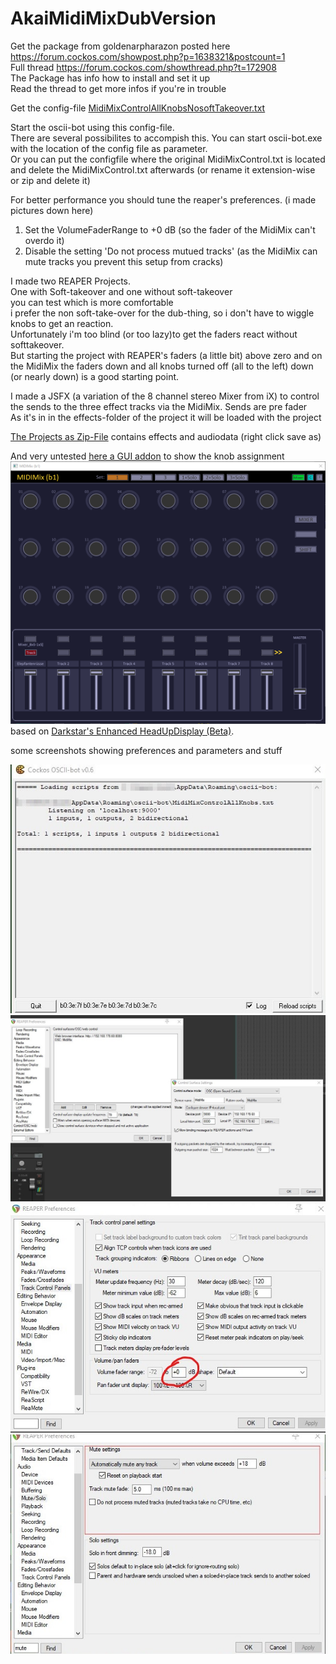# AkaiMidiMixDubVersion

Get the package from goldenarpharazon posted here <https://forum.cockos.com/showpost.php?p=1638321&postcount=1>  
Full thread <https://forum.cockos.com/showthread.php?t=172908>  
The Package has info how to install and set it up  
Read the thread to get more infos if you're in trouble  

Get the config-file [MidiMixControlAllKnobsNosoftTakeover.txt](MidiMixControlAllKnobsNosoftTakeover.txt)

Start the oscii-bot using this config-file.  
There are several possibilites to accompish this.
You can start oscii-bot.exe with the location of the config file as parameter.  
Or you can put the configfile where the original MidiMixControl.txt is located and delete the MidiMixControl.txt afterwards (or rename it extension-wise or zip and delete it)  

For better performance you should tune the reaper's preferences. (i made pictures down here)  
1. Set the VolumeFaderRange to +0 dB  (so the fader of the MidiMix can't overdo it) 
2. Disable the setting 'Do not process mutued tracks' (as the MidiMix can mute tracks you prevent this setup from cracks)  

I made two REAPER Projects.  
One with Soft-takeover and one without soft-takeover  
you can test which is more comfortable  
i prefer the non soft-take-over for the dub-thing, so i don't have to wiggle knobs to get an reaction.  
Unfortunately i'm too blind (or too lazy)to get the faders react without softtakeover.  
But starting the project with REAPER's faders (a little bit) above zero and on the MidiMix the faders down and all knobs turned off (all to the left) down (or nearly down) is a good starting point.  

I made a JSFX (a variation of the 8 channel stereo Mixer from iX) to control the sends to the three effect tracks via the MidiMix. Sends are pre fader  
As it's in in the effects-folder of the project it will be loaded with the project  

[The Projects as Zip-File](20201003_DubSessionDeDeRe.zip) contains effects and audiodata (right click save as) 

And very untested [here a GUI addon](!MMX_HUD_DS_bobobo.lua) to show the knob assignment  
![](!MMX_HUD_DS_bobobo.png)  
based on [Darkstar's Enhanced HeadUpDisplay (Beta)](https://forum.cockos.com/showthread.php?t=233952). 


some screenshots showing preferences and parameters and stuff

![Osc Screen](O.jpg)  
![Preferences OSC](P.jpg)  
![1 Preferences Volume Fader Range](1.jpg)  
![2 Preferences MuteSetting](2.jpg)  
















 
